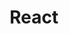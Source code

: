 ---
layout: topic
title: React
type: topic
description: >
    React is a popular JavaScript library for building user interfaces, especially single-page applications (SPAs). It allows developers to create reusable components and manage the state of an application efficiently through a virtual DOM. React's declarative approach simplifies UI development and is widely adopted in modern web development.
num: 9
draft: 0
start_date: 2025-03-21
lectures: [17, 18]
tutorials: [8]
---